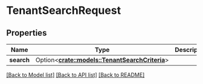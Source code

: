 # TenantSearchRequest

## Properties

Name | Type | Description | Notes
------------ | ------------- | ------------- | -------------
**search** | Option<[**crate::models::TenantSearchCriteria**](TenantSearchCriteria.md)> |  | [optional]

[[Back to Model list]](../README.md#documentation-for-models) [[Back to API list]](../README.md#documentation-for-api-endpoints) [[Back to README]](../README.md)


